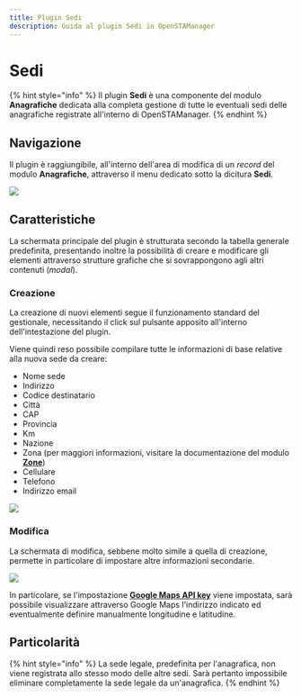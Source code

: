 ```yaml
---
title: Plugin Sedi
description: Guida al plugin Sedi in OpenSTAManager
---
```


# Sedi

{% hint style="info" %}
Il plugin **Sedi** è una componente del modulo **Anagrafiche** dedicata alla completa gestione di tutte le eventuali sedi delle anagrafiche registrate all'interno di OpenSTAManager.
{% endhint %}

## Navigazione

Il plugin è raggiungibile, all'interno dell'area di modifica di un _record_ del modulo **Anagrafiche**, attraverso il menu dedicato sotto la dicitura **Sedi**.

![](https://firebasestorage.googleapis.com/v0/b/gitbook-x-prod.appspot.com/o/spaces%2F-LZJeLg23eVDvrCv74U7-887967055%2Fuploads%2FjoZwwA0nmHwTOgrrIB69%2Ffile.png?alt=media)

## Caratteristiche

La schermata principale del plugin è strutturata secondo la tabella generale predefinita, presentando inoltre la possibilità di creare e modificare gli elementi attraverso strutture grafiche che si sovrappongono agli altri contenuti (_modal_).

### Creazione

La creazione di nuovi elementi segue il funzionamento standard del gestionale, necessitando il click sul pulsante apposito all'interno dell'intestazione del plugin.

Viene quindi reso possibile compilare tutte le informazioni di base relative alla nuova sede da creare:

* Nome sede
* Indirizzo
* Codice destinatario
* Città
* CAP
* Provincia
* Km
* Nazione
* Zona (per maggiori informazioni, visitare la documentazione del modulo [**Zone**](../zone.md))
* Cellulare
* Telefono
* Indirizzo email

![](https://firebasestorage.googleapis.com/v0/b/gitbook-x-prod.appspot.com/o/spaces%2F-LZJeLg23eVDvrCv74U7-887967055%2Fuploads%2F0moxETvNmaEd7gYJsBLx%2Ffile.png?alt=media)

### Modifica

La schermata di modifica, sebbene molto simile a quella di creazione, permette in particolare di impostare altre informazioni secondarie.

![](https://firebasestorage.googleapis.com/v0/b/gitbook-x-prod.appspot.com/o/spaces%2F-LZJeLg23eVDvrCv74U7-887967055%2Fuploads%2FFkZ2iucjuXlwBDU44Fhf%2Ffile.png?alt=media)

In particolare, se l'impostazione [**Google Maps API key**](broken-reference) viene impostata, sarà possibile visualizzare attraverso Google Maps l'indirizzo indicato ed eventualmente definire manualmente longitudine e latitudine.

## Particolarità

{% hint style="info" %}
La sede legale, predefinita per l'anagrafica, non viene registrata allo stesso modo delle altre sedi. Sarà pertanto impossibile eliminare completamente la sede legale da un'anagrafica.
{% endhint %}

